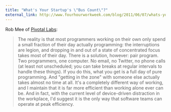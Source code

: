 ```yaml
---
title: "What's Your Startup's \"Bus Count\"?"
external_link: http://www.fourhourworkweek.com/blog/2011/06/07/whats-your-start-up-bus-count-7-myths-of-entrepreneurship-and-programming/
---
```

Rob Mee of [Pivotal Labs](http://pivotallabs.com/):

  

> The reality is that most programmers working on their own only spend a small
fraction of their day actually programming: the interruptions are legion, and
dropping in and out of a state of concentrated focus takes most of their day.
There is a solution, however: pair program. Two programmers, one computer. No
email, no Twitter, no phone calls (at least not unscheduled; you can take
breaks at regular intervals to handle these things). If you do this, what you
get is a full day of pure programming. And "getting in the zone" with someone
else actually takes almost no time at all. It's a completely different way of
working, and I maintain that it is far more efficient than working alone ever
can be. And in fact, with the current level of device-driven distraction in
the workplace, I'd suggest it is the only way that software teams can operate
at peak efficiency.

